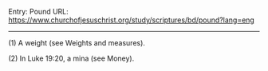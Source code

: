 Entry: Pound
URL: https://www.churchofjesuschrist.org/study/scriptures/bd/pound?lang=eng

---

(1) A weight (see Weights and measures).

(2) In Luke 19:20, a mina (see Money).
